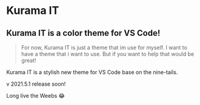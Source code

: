 # Kurama IT

## Kurama IT is a color theme for VS Code!

> For now, Kurama IT is just a theme that im use for myself. I want to have a theme that i want to use. But if you want to help that would be great!

Kurama IT is a stylish new theme for VS Code base on the nine-tails. 

v 2021.5.1 release soon!

Long live the Weebs 😂